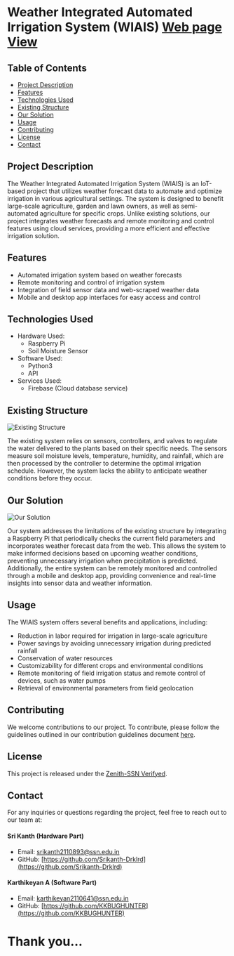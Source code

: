 # Weather Integrated Automated Irrigation System (WIAIS) [Web page View](https://kkbughunter.github.io/zenith_hackathon_sk/)
## Table of Contents
- [Project Description](#project-description)
- [Features](#features)
- [Technologies Used](#technologies-used)
- [Existing Structure](#existing-structure)
- [Our Solution](#our-solution)
- [Usage](#usage)
- [Contributing](#contributing)
- [License](#license)
- [Contact](#contact)

## Project Description
The Weather Integrated Automated Irrigation System (WIAIS) is an IoT-based project that utilizes weather forecast data to automate and optimize irrigation in various agricultural settings. The system is designed to benefit large-scale agriculture, garden and lawn owners, as well as semi-automated agriculture for specific crops. Unlike existing solutions, our project integrates weather forecasts and remote monitoring and control features using cloud services, providing a more efficient and effective irrigation solution.

## Features
- Automated irrigation system based on weather forecasts
- Remote monitoring and control of irrigation system
- Integration of field sensor data and web-scraped weather data
- Mobile and desktop app interfaces for easy access and control

## Technologies Used
- Hardware Used:
  - Raspberry Pi
  - Soil Moisture Sensor
- Software Used:
  - Python3
  - API
- Services Used:
  - Firebase (Cloud database service)

## Existing Structure
![Existing Structure](https://github.com/KKBUGHUNTER/zenith_hackathon_sk/assets/91019132/393e6ecb-2716-49f8-9db0-6bebb1fcec9e)

The existing system relies on sensors, controllers, and valves to regulate the water delivered to the plants based on their specific needs. The sensors measure soil moisture levels, temperature, humidity, and rainfall, which are then processed by the controller to determine the optimal irrigation schedule. However, the system lacks the ability to anticipate weather conditions before they occur.

## Our Solution
![Our Solution](https://github.com/KKBUGHUNTER/zenith_hackathon_sk/assets/91019132/f638865b-2299-4484-a928-db3b8ed6cdaa)

Our system addresses the limitations of the existing structure by integrating a Raspberry Pi that periodically checks the current field parameters and incorporates weather forecast data from the web. This allows the system to make informed decisions based on upcoming weather conditions, preventing unnecessary irrigation when precipitation is predicted. Additionally, the entire system can be remotely monitored and controlled through a mobile and desktop app, providing convenience and real-time insights into sensor data and weather information.

## Usage
The WIAIS system offers several benefits and applications, including:
- Reduction in labor required for irrigation in large-scale agriculture
- Power savings by avoiding unnecessary irrigation during predicted rainfall
- Conservation of water resources
- Customizability for different crops and environmental conditions
- Remote monitoring of field irrigation status and remote control of devices, such as water pumps
- Retrieval of environmental parameters from field geolocation

## Contributing
We welcome contributions to our project. To contribute, please follow the guidelines outlined in our contribution guidelines document [here](https://github.com/KKBUGHUNTER/zenith_hackathon_sk/blob/main/Cont.md).

## License
This project is released under the [Zenith-SSN Verifyed](link-to-license-file).

## Contact
For any inquiries or questions regarding the project, feel free to reach out to our team at:
#### Sri Kanth (Hardware Part)
- Email: [srikanth2110893@ssn.edu.in](mailto:srikanth2110893@ssn.edu.in)
- GitHub: [https://github.com/Srikanth-Drklrd](https://github.com/Srikanth-Drklrd)
#### Karthikeyan A (Software Part)
- Email: [karthikeyan2110641@ssn.edu.in](mailto:karthikeyan2110641@ssn.edu.in)
- GitHub: [https://github.com/KKBUGHUNTER](https://github.com/KKBUGHUNTER)


# Thank you...
